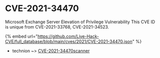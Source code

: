 # CVE-2021-34470

Microsoft Exchange Server Elevation of Privilege Vulnerability This CVE ID is unique from CVE-2021-33768, CVE-2021-34523.

{% embed url="https://github.com/Live-Hack-CVE/full_database/blob/main/cves/2021/CVE-2021-34470.json" %}


* technion ~> [CVE-2021-34470scanner](https://www.alice-snow.ru/2021/database/cve-2021-34470/cve-2021-34470scanner-technion)